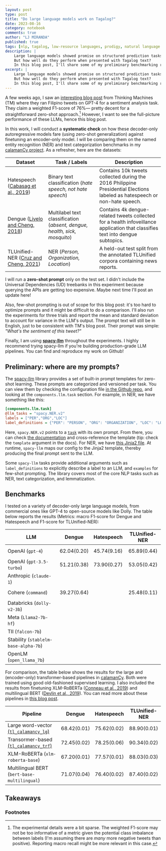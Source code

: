 ```yaml
---
layout: post
type: post
title: "Do large language models work on Tagalog?"
date: 2023-08-16
category: notebook
comments: true
author: "LJ MIRANDA"
published: true
tags: [nlp, tagalog, low-resource languages, prodigy, natural language processing, machine learning]
description: |
    Large language models showed promise on structured prediction tasks like named entity recognition and text categorization.
    But how well do they perform when presented with Tagalog text?
    In this blog post, I'll share some of my preliminary benchmarking results.
excerpt: |
    Large language models showed promise on structured prediction tasks like named entity recognition and text categorization.
    But how well do they perform when presented with Tagalog text?
    In this blog post, I'll share some of my preliminary benchmarking results.
---
```


<span class="firstcharacter">A</span> few weeks ago, I saw an [interesting blog post](https://stories.thinkingmachin.es/llm-customer-sentiment-analysis/) from Thinking Machines (TM) where they ran Filipino tweets on GPT-4 for a sentiment analysis task.
They claim a weighted F1-score of 76%&mdash; pretty decent for a straightforward zero-shot approach.[^1]
However, I want to see the full-picture performance of these LLMs, hence this blog post. 

In this work, I will conduct a **systematic check** on how these decoder-only autoregressive models fare (using zero-shot generalization) against finetuning an encoder-only model.
I will be comparing them on the named entity recognition (NER) and text categorization benchmarks in my [calamanCy project](/projects/2023/08/07/calamancy/). As a refresher, here are the datasets:

[^1]:

    The experimental details were a bit sparse. 
    The weighted F1-score may not be too informative of a metric given the potential class imbalance between labels (I'm assuming there are *many* more negative tweets than positive).
    Reporting macro recall might be more relevant in this case.


| Dataset                                                     | Task / Labels                                                           | Description                                                                                                                       |
|-------------------------------------------------------------|-------------------------------------------------------------------------|-----------------------------------------------------------------------------------------------------------------------------------|
| Hatespeech ([Cabasag et al., 2019](#cabasag2019hatespeech)) | Binary text classification (*hate speech, not hate speech*)               | Contains 10k tweets collected during the 2016 Philippine Presidential Elections labeled as hatespeech or non-hate speech.         |
| Dengue ([Livelo and Cheng, 2018](#livelo2018dengue))        | Multilabel text classification (*absent, dengue, health, sick, mosquito*) | Contains 4k dengue-related tweets collected for a health infoveillance application that classifies text into dengue subtopics.    |
| TLUnified-NER ([Cruz and Cheng, 2021](#cruz2021tlunified)) | NER (*Person, Organization, Location*)               | A held-out test split from the annotated TLUnified corpora containing news reports.  |

I will run a **zero-shot prompt** only on the test set. 
I didn't include the Universal Dependencies (UD) treebanks in this experiment because querying the APIs are getting too expensive. 
Maybe next time I'll post an update here!

Also, few-shot prompting is out of scope for this blog post: it's too hard to optimize prompts and it might be difficult to do a comparison.
I'll also run the experiments for three trials and report the mean and standard deviation to account for variance in the LLM's output. 
The prompt text will still be in English, just to be consistent with TM's blog post. 
Their prompt was simple: *"What's the sentiment of this tweet?"*

Finally, I am using [**spacy-llm**](https://github.com/explosion/spacy-llm) throughout the experiments. 
I highly recommend trying spacy-llm if you're building production-grade LLM pipelines.
You can find and reproduce my work on Github!

## Preliminary: where are my prompts?

The [spacy-llm](https://github.com/explosion/spacy-llm) library provides a set of built-in prompt templates for zero-shot learning.
These prompts are categorized and versioned per task.
You can view them by checking the configuration file [in the Github repo](), and looking at the `components.llm.task` section.
For example, in NER, we have something like this:

```ini
[components.llm.task]
@llm_tasks = "spacy.NER.v2"
labels = ["PER","ORG","LOC"]
label_definitions = {"PER": "PERSON", "ORG": "ORGANIZATION", "LOC": "LOCATION OR GEOPOLITICAL ENTITY"}
```

Here, `spacy.NER.v2` points to a [`task`](https://spacy.io/api/large-language-models#tasks) with its own prompt.
From there, you can check [the documentation](https://spacy.io/api/large-language-models#ner-v2) and cross-reference the template (tip: check the `template` argument in the docs).
For NER, we have [this Jinja2 file](https://github.com/explosion/spacy-llm/blob/main/spacy_llm/tasks/templates/ner.v2.jinja). 
At runtime, `spacy-llm` maps our config to the Jinja2 template, thereby producing the final prompt sent to the LLM.

Some `spacy-llm` tasks provide additional arguments such as `label_definitions` to explicitly describe a label to an LLM, and `examples` for few-shot prompting.
The library covers most of the core NLP tasks such as NER, text categorization, and lemmatization.

## Benchmarks

I tested on a variety of decoder-only large language models, from commercial ones like GPT-4 to open-source models like Dolly.
The table below reports the results (Metrics: macro F1-score for Dengue and Hatespeech and F1-score for TLUnified-NER):


| LLM                               | Dengue           | Hatespeech       | TLUnified-NER    | 
|-----------------------------------|------------------|------------------|------------------|
| OpenAI (`gpt-4`)                    | $$62.04 (0.20)$$ | $$45.74 (9.16)$$ | $$65.89 (0.44)$$ | 
| OpenAI (`gpt-3.5-turbo`)            | $$51.21 (0.38)$$ | $$73.90 (0.27)$$ | $$53.05 (0.42)$$ | 
| Anthropic (`claude-1`)              |                  |                  |                  | 
| Cohere (`command`)                  | $$39.27 (0.64)$$ |                  | $$25.48 (0.11)$$ | 
| Databricks (`dolly-v2-3b`)          |                  |                  |                  | 
| Meta (`Llama2-7b-hf`)               |                  |                  |                  | 
| TII (`falcon-7b`)                   |                  |                  |                  | 
| Stability (`stablelm-base-alpha-7b`)|                  |                  |                  | 
| OpenLM (`open_llama_7b`)            |                  |                  |                  | 

For comparison, the table below shows the results for the large and (encoder-only) transformer-based pipelines in [calamanCy](https://github.com/ljvmiranda921/calamanCy). 
Both were trained using good old-fashioned supervised learning.
I also included the results from finetuning XLM-RoBERTa ([Conneau et al., 2019](#conneau2019xlmr)) and multilingual BERT ([Devlin et al., 2019](#devlin2019bert)). 
You can read more about these pipelines in [this blog post](/projects/2023/08/07/calamancy/).

| Pipeline                                                                  | Dengue           | Hatespeech       | TLUnified-NER    |
|---------------------------------------------------------------------------|------------------|------------------|------------------|
| Large word-vector [(`tl_calamancy_lg`)](https://huggingface.co/ljvmiranda921/tl_calamancy_lg)   | $$68.42 (0.01)$$ | $$75.62 (0.02)$$ | $$88.90 (0.01)$$ | 
| Transormer-based [(`tl_calamancy_trf`)](https://huggingface.co/ljvmiranda921/tl_calamancy_trf) | $$72.45 (0.02)$$ | $$78.25 (0.06)$$ | $$90.34 (0.02)$$ | 
| XLM-RoBERTa (`xlm-roberta-base`)                                                          | $$67.20 (0.01)$$ | $$77.57 (0.01)$$ | $$88.03(0.03)$$  | 
| Multilingual BERT (`bert-base-multilingual`)                                                    | $$71.07(0.04)$$  | $$76.40 (0.02)$$ | $$87.40(0.02)$$  | 

<!--
big gap between performance
-->


## Takeaways

<!--

1. generation != prediction. doesn't mean you can generate coherent text you can understand it.
2. information per query (IPQ), efficient, in visual design, information per square inch of ink.

-->



### Footnotes
